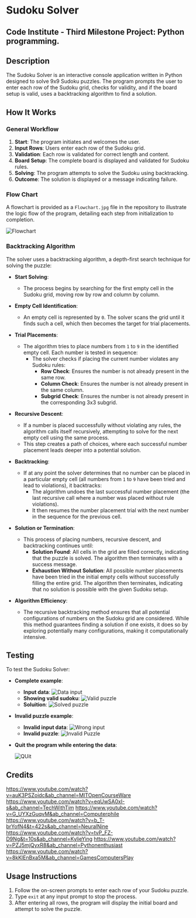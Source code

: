 # Sudoku Solver

## Code Institute - Third Milestone Project: Python programming.
## Description
The Sudoku Solver is an interactive console application written in Python designed to solve 9x9 Sudoku puzzles. The program prompts the user to enter each row of the Sudoku grid, checks for validity, and if the board setup is valid, uses a backtracking algorithm to find a solution.

## How It Works

### General Workflow
1. **Start**: The program initiates and welcomes the user.
2. **Input Rows**: Users enter each row of the Sudoku grid.
3. **Validation**: Each row is validated for correct length and content.
4. **Board Setup**: The complete board is displayed and validated for Sudoku rules.
5. **Solving**: The program attempts to solve the Sudoku using backtracking.
6. **Outcome**: The solution is displayed or a message indicating failure.

### Flow Chart
A flowchart is provided as a `Flowchart.jpg` file in the repository to illustrate the logic flow of the program, detailing each step from initialization to completion.

![Flowchart](flowchart.jpg)

### Backtracking Algorithm
The solver uses a backtracking algorithm, a depth-first search technique for solving the puzzle:
- **Start Solving**:
  - The process begins by searching for the first empty cell in the Sudoku grid, moving row by row and column by column.

- **Empty Cell Identification**:
  - An empty cell is represented by `0`. The solver scans the grid until it finds such a cell, which then becomes the target for trial placements.

- **Trial Placements**:
  - The algorithm tries to place numbers from `1` to `9` in the identified empty cell. Each number is tested in sequence:
    - The solver checks if placing the current number violates any Sudoku rules:
      - **Row Check**: Ensures the number is not already present in the same row.
      - **Column Check**: Ensures the number is not already present in the same column.
      - **Subgrid Check**: Ensures the number is not already present in the corresponding 3x3 subgrid.

- **Recursive Descent**:
  - If a number is placed successfully without violating any rules, the algorithm calls itself recursively, attempting to solve for the next empty cell using the same process.
  - This step creates a path of choices, where each successful number placement leads deeper into a potential solution.

- **Backtracking**:
  - If at any point the solver determines that no number can be placed in a particular empty cell (all numbers from `1` to `9` have been tried and lead to violations), it backtracks:
    - The algorithm undoes the last successful number placement (the last recursive call where a number was placed without rule violations).
    - It then resumes the number placement trial with the next number in the sequence for the previous cell.

- **Solution or Termination**:
  - This process of placing numbers, recursive descent, and backtracking continues until:
    - **Solution Found**: All cells in the grid are filled correctly, indicating that the puzzle is solved. The algorithm then terminates with a success message.
    - **Exhaustion Without Solution**: All possible number placements have been tried in the initial empty cells without successfully filling the entire grid. The algorithm then terminates, indicating that no solution is possible with the given Sudoku setup.

- **Algorithm Efficiency**:
  - The recursive backtracking method ensures that all potential configurations of numbers on the Sudoku grid are considered. While this method guarantees finding a solution if one exists, it does so by exploring potentially many configurations, making it computationally intensive.


## Testing
To test the Sudoku Solver:

- **Complete example**:
    - **Input data**: 
    ![Data input](data1.png)
    - **Showing valid sudoku**: 
    ![Valid puzzle](valid1.png)
     - **Soluition**: 
    ![Solved puzzle](result1.png)


- **Invalid puzzle example**:
    - **Invalid input data**: 
    ![Wrong input](data2.png)
    - **Invalid puzzle**: 
    ![Invalid Puzzle](valid2.png)

- **Quit the program while entering the data**:

    ![QUit](Quit.png)




## Credits

https://www.youtube.com/watch?v=auK3PSZoidc&ab_channel=MITOpenCourseWare
https://www.youtube.com/watch?v=eqUwSA0xI-s&ab_channel=TechWithTim
https://www.youtube.com/watch?v=G_UYXzGuqvM&ab_channel=Computerphile
https://www.youtube.com/watch?v=b_T-brYofN4&t=422s&ab_channel=NeuralNine
https://www.youtube.com/watch?v=tvP_FZ-D9Ng&t=10s&ab_channel=KylieYing
https://www.youtube.com/watch?v=PZJ5mjQyxR8&ab_channel=Pythonenthusiast
https://www.youtube.com/watch?v=8kKlEnBxa5M&ab_channel=GamesComputersPlay


## Usage Instructions
1. Follow the on-screen prompts to enter each row of your Sudoku puzzle.
2. Type `exit` at any input prompt to stop the process.
3. After entering all rows, the program will display the initial board and attempt to solve the puzzle.


